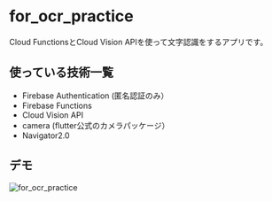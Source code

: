 # for_ocr_practice
Cloud FunctionsとCloud Vision APIを使って文字認識をするアプリです。

## 使っている技術一覧
- Firebase Authentication (匿名認証のみ）
- Firebase Functions
- Cloud Vision API 
- camera (flutter公式のカメラパッケージ）
- Navigator2.0

## デモ
![for_ocr_practice](https://github.com/imakyo97/for_ocr_practice/assets/82946608/58327abf-c116-4127-b3a7-9f2017b91e63)
